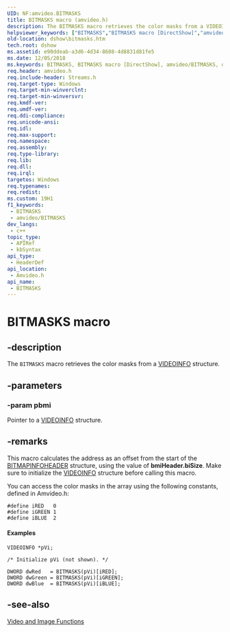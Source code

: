 ```yaml
---
UID: NF:amvideo.BITMASKS
title: BITMASKS macro (amvideo.h)
description: The BITMASKS macro retrieves the color masks from a VIDEOINFO structure.
helpviewer_keywords: ["BITMASKS","BITMASKS macro [DirectShow]","amvideo/BITMASKS","dshow.bitmasks"]
old-location: dshow\bitmasks.htm
tech.root: dshow
ms.assetid: e90ddeab-a3d6-4d34-8608-4d8831d81fe5
ms.date: 12/05/2018
ms.keywords: BITMASKS, BITMASKS macro [DirectShow], amvideo/BITMASKS, dshow.bitmasks
req.header: amvideo.h
req.include-header: Streams.h
req.target-type: Windows
req.target-min-winverclnt: 
req.target-min-winversvr: 
req.kmdf-ver: 
req.umdf-ver: 
req.ddi-compliance: 
req.unicode-ansi: 
req.idl: 
req.max-support: 
req.namespace: 
req.assembly: 
req.type-library: 
req.lib: 
req.dll: 
req.irql: 
targetos: Windows
req.typenames: 
req.redist: 
ms.custom: 19H1
f1_keywords:
 - BITMASKS
 - amvideo/BITMASKS
dev_langs:
 - c++
topic_type:
 - APIRef
 - kbSyntax
api_type:
 - HeaderDef
api_location:
 - Amvideo.h
api_name:
 - BITMASKS
---
```


# BITMASKS macro


## -description

The <code>BITMASKS</code> macro retrieves the color masks from a <a href="https://docs.microsoft.com/previous-versions/windows/desktop/api/amvideo/ns-amvideo-videoinfo">VIDEOINFO</a> structure.

## -parameters

### -param pbmi

Pointer to a <a href="https://docs.microsoft.com/previous-versions/windows/desktop/api/amvideo/ns-amvideo-videoinfo">VIDEOINFO</a> structure.

## -remarks

This macro calculates the address as an offset from the start of the <a href="https://docs.microsoft.com/windows/desktop/api/wingdi/ns-wingdi-bitmapinfoheader">BITMAPINFOHEADER</a> structure, using the value of <b>bmiHeader.biSize</b>. Make sure to initialize the <a href="https://docs.microsoft.com/previous-versions/windows/desktop/api/amvideo/ns-amvideo-videoinfo">VIDEOINFO</a> structure before calling this macro.

You can access the color masks in the array using the following constants, defined in Amvideo.h:

<pre class="syntax" xml:space="preserve"><code>#define iRED   0
#define iGREEN 1
#define iBLUE  2  </code></pre>

#### Examples


```
VIDEOINFO *pVi;

/* Initialize pVi (not shown). */

DWORD dwRed   = BITMASKS(pVi)[iRED];
DWORD dwGreen = BITMASKS(pVi)[iGREEN]; 
DWORD dwBlue  = BITMASKS(pVi)[iBLUE];
```

## -see-also

<a href="https://docs.microsoft.com/windows/desktop/DirectShow/video-and-image-functions">Video and Image Functions</a>

